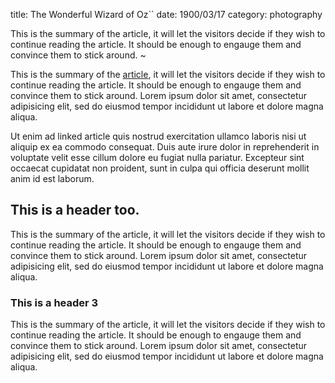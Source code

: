 title: The Wonderful Wizard of Oz``
date: 1900/03/17
category: photography


This is the summary of the article, it will let the visitors decide if they wish to continue reading the article. It should be enough to engauge them and convince them to stick around.
~

This is the summary of the [article](#), it will let the visitors decide if they wish to continue reading the article. It should be enough to engauge them and convince them to stick around. Lorem ipsum dolor sit amet, consectetur adipisicing elit, sed do eiusmod tempor incididunt ut labore et dolore magna aliqua. 

Ut enim ad linked article quis nostrud exercitation ullamco laboris nisi ut aliquip ex ea commodo consequat. Duis aute irure dolor in reprehenderit in voluptate velit esse cillum dolore eu fugiat nulla pariatur. Excepteur sint occaecat cupidatat non proident, sunt in culpa qui officia deserunt mollit anim id est laborum.

## This is a header too.

This is the summary of the article, it will let the visitors decide if they wish to continue reading the article. It should be enough to engauge them and convince them to stick around. Lorem ipsum dolor sit amet, consectetur adipisicing elit, sed do eiusmod tempor incididunt ut labore et dolore magna aliqua. 

### This is a header 3
This is the summary of the article, it will let the visitors decide if they wish to continue reading the article. It should be enough to engauge them and convince them to stick around. Lorem ipsum dolor sit amet, consectetur adipisicing elit, sed do eiusmod tempor incididunt ut labore et dolore magna aliqua. 

